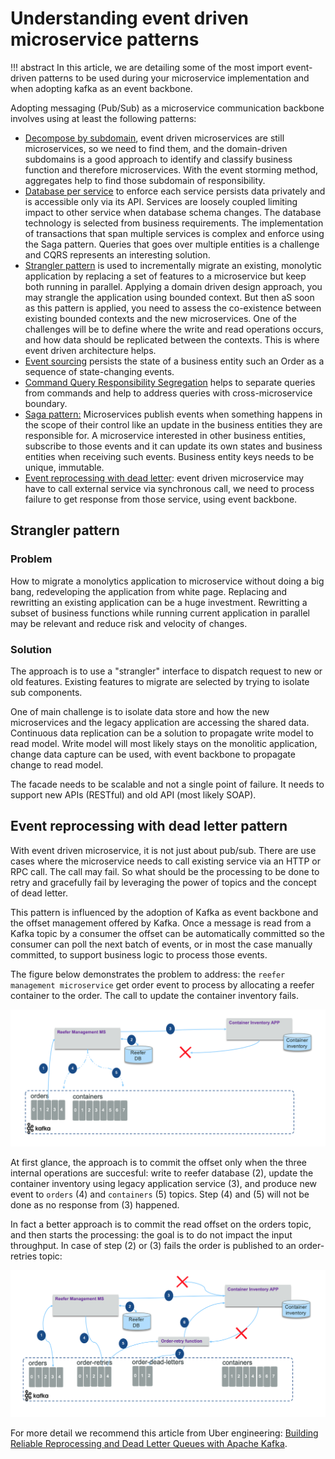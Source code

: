 # Understanding event driven microservice patterns

!!! abstract
    In this article, we are detailing some of the most import event-driven patterns to be used during your microservice implementation and when adopting kafka as an event backbone.

Adopting messaging (Pub/Sub) as a microservice communication backbone involves using at least the following patterns:

* [Decompose by subdomain](https://microservices.io/patterns/decomposition/decompose-by-subdomain.html), event driven microservices are still microservices, so we need to find them, and the domain-driven subdomains is a good approach to identify and classify business function and therefore microservices. With the event storming method, aggregates help to find those subdomain of responsibility. 
* [Database per service](https://microservices.io/patterns/data/database-per-service.html) to enforce each service persists data privately and is accessible only via its API. Services are loosely coupled limiting impact to other service when database schema changes. The database technology is selected from business requirements. The implementation of transactions that span multiple services is complex and enforce using the Saga pattern. Queries that goes over multiple entities is a challenge and CQRS represents an interesting solution. 
* [Strangler pattern](#strangler-pattern) is used to incrementally migrate an existing, monolytic application by replacing a set of features to a microservice but keep both running in parallel. Applying a domain driven design approach, you may strangle the application using bounded context. But then aS soon as this pattern is applied, you need to assess the co-existence between existing bounded contexts and the new microservices. One of the challenges will be to define where the write and read operations occurs, and how data should be replicated between the contexts. This is where event driven architecture helps. 
* [Event sourcing](event-sourcing.md) persists the state of a business entity such an Order as a sequence of state-changing events. 
* [Command Query Responsibility Segregation](cqrs.md) helps to separate queries from commands and help to address queries with cross-microservice boundary.
* [Saga pattern:](saga.md) Microservices publish events when something happens in the scope of their control like an update in the business entities they are responsible for. A microservice interested in other business entities, subscribe to those events and it can update its own states and business entities when receiving such events. Business entity keys needs to be unique, immutable.
* [Event reprocessing with dead letter](#event-reprocessing-with-dead-letter-pattern): event driven microservice may have to call external service via synchronous call, we need to process failure to get response from those service, using event backbone.


## Strangler pattern

### Problem

How to migrate a monolytics application to microservice without doing a big bang, redeveloping the application from white page. Replacing and rewritting an existing application can be a huge investment. Rewritting a subset of business functions while running current application in parallel may be relevant and reduce risk and velocity of changes. 

### Solution

The approach is to use a "strangler" interface to dispatch request to new or old features. Existing features to migrate are selected by trying to isolate sub components. 

One of main challenge is to isolate data store and how the new microservices and the legacy application are accessing the shared data. Continuous data replication can be a solution to propagate write model to read model. Write model will most likely stays on the monolitic application, change data capture can be used, with event backbone to propagate change to read model.

The facade needs to be scalable and not a single point of failure. It needs to support new APIs (RESTful) and old API (most likely SOAP).

## Event reprocessing with dead letter pattern

With event driven microservice, it is not just about pub/sub. There are use cases where the microservice needs to call existing service via an HTTP or RPC call. The call may fail. So what should be the processing to be done to retry and gracefully fail by leveraging the power of topics and the concept of dead letter.

This pattern is influenced by the adoption of Kafka as event backbone and the offset management offered by Kafka. Once a message is read from a Kafka topic by a consumer the offset can be automatically committed so the consumer can poll the next batch of events, or in most the case manually committed, to support business logic to process those events. 

The figure below demonstrates the problem to address: the `reefer management microservice` get order event to process by allocating a reefer container to the order. The call to update the container inventory fails. 

![Dead letter context](images/dl-1.png)

At first glance, the approach is to commit the offset only when the three internal operations are succesful: write to reefer database (2), update the container inventory using legacy application service (3), and produce new event to `orders` (4) and `containers` (5) topics. Step (4) and (5) will not be done as no response from (3) happened. 

In fact a better approach is to commit the read offset on the orders topic, and then starts the processing: the goal is to do not impact the input throughput. In case of step (2) or (3) fails the order is published to an order-retries topic:

![Dead letter context](images/dl-2.png)



For more detail we recommend this article from Uber engineering: [Building Reliable Reprocessing and Dead Letter Queues with Apache Kafka](https://eng.uber.com/reliable-reprocessing/).